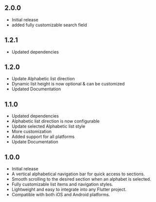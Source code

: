 ## 2.0.0

* Initial release
* added fully customizable search field 

## 1.2.1

* Updated dependencies


## 1.2.0

* Update Alphabetic list direction
* Dynamic list height is now optional & can be customized
* Updated Documentation


## 1.1.0

* Updated dependencies
* Alphabetic list direction is now configurable
* Update selected Alphabetic list style
* More customization
* Added support for all platforms
* Update Documentation


## 1.0.0

* Initial release
* A vertical alphabetical navigation bar for quick access to sections.
* Smooth scrolling to the desired section when an alphabet is selected.
* Fully customizable list items and navigation styles.
* Lightweight and easy to integrate into any Flutter project.
* Compatible with both iOS and Android platforms.
